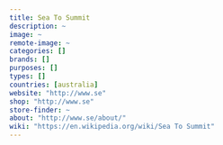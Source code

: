```yaml
---
title: Sea To Summit
description: ~
image: ~
remote-image: ~
categories: []
brands: []
purposes: []
types: []
countries: [australia]
website: "http://www.se"
shop: "http://www.se"
store-finder: ~
about: "http://www.se/about/"
wiki: "https://en.wikipedia.org/wiki/Sea To Summit"
---
```

